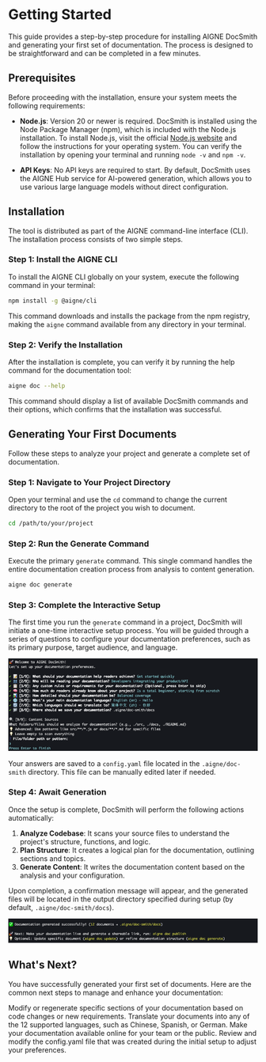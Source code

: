 # Getting Started

This guide provides a step-by-step procedure for installing AIGNE DocSmith and generating your first set of documentation. The process is designed to be straightforward and can be completed in a few minutes.

## Prerequisites

Before proceeding with the installation, ensure your system meets the following requirements:

*   **Node.js**: Version 20 or newer is required. DocSmith is installed using the Node Package Manager (npm), which is included with the Node.js installation. To install Node.js, visit the official [Node.js website](https://nodejs.org/) and follow the instructions for your operating system. You can verify the installation by opening your terminal and running `node -v` and `npm -v`.

*   **API Keys**: No API keys are required to start. By default, DocSmith uses the AIGNE Hub service for AI-powered generation, which allows you to use various large language models without direct configuration.

## Installation

The tool is distributed as part of the AIGNE command-line interface (CLI). The installation process consists of two simple steps.

### Step 1: Install the AIGNE CLI

To install the AIGNE CLI globally on your system, execute the following command in your terminal:

```bash title="Install AIGNE CLI" icon=logos:npm-icon
npm install -g @aigne/cli
```

This command downloads and installs the package from the npm registry, making the `aigne` command available from any directory in your terminal.

### Step 2: Verify the Installation

After the installation is complete, you can verify it by running the help command for the documentation tool:

```bash title="Verify Installation"
aigne doc --help
```

This command should display a list of available DocSmith commands and their options, which confirms that the installation was successful.

## Generating Your First Documents

Follow these steps to analyze your project and generate a complete set of documentation.

### Step 1: Navigate to Your Project Directory

Open your terminal and use the `cd` command to change the current directory to the root of the project you wish to document.

```bash title="Change Directory" icon=mdi:folder-open
cd /path/to/your/project
```

### Step 2: Run the Generate Command

Execute the primary `generate` command. This single command handles the entire documentation creation process from analysis to content generation.

```bash title="Run Generate Command"
aigne doc generate
```

### Step 3: Complete the Interactive Setup

The first time you run the `generate` command in a project, DocSmith will initiate a one-time interactive setup process. You will be guided through a series of questions to configure your documentation preferences, such as its primary purpose, target audience, and language.

![Screenshot of the interactive setup process](../assets/screenshots/doc-complete-setup.png)

Your answers are saved to a `config.yaml` file located in the `.aigne/doc-smith` directory. This file can be manually edited later if needed.

### Step 4: Await Generation

Once the setup is complete, DocSmith will perform the following actions automatically:

1.  **Analyze Codebase**: It scans your source files to understand the project's structure, functions, and logic.
2.  **Plan Structure**: It creates a logical plan for the documentation, outlining sections and topics.
3.  **Generate Content**: It writes the documentation content based on the analysis and your configuration.

Upon completion, a confirmation message will appear, and the generated files will be located in the output directory specified during setup (by default, `.aigne/doc-smith/docs`).

![Screenshot of the success message after generation](../assets/screenshots/doc-generated-successfully.png)

## What's Next?

You have successfully generated your first set of documents. Here are the common next steps to manage and enhance your documentation:

<x-cards data-columns="2">
  <x-card data-title="Update Documentation" data-icon="lucide:refresh-cw" data-href="/guides/updating-documentation">
    Modify or regenerate specific sections of your documentation based on code changes or new requirements.
  </x-card>
  <x-card data-title="Translate Documentation" data-icon="lucide:languages" data-href="/guides/translating-documentation">
    Translate your documents into any of the 12 supported languages, such as Chinese, Spanish, or German.
  </x-card>
  <x-card data-title="Publish Your Docs" data-icon="lucide:rocket" data-href="/guides/publishing-your-docs">
    Make your documentation available online for your team or the public.
  </x-card>
  <x-card data-title="Review Configuration" data-icon="lucide:settings" data-href="/configuration/initial-setup">
    Review and modify the config.yaml file that was created during the initial setup to adjust your preferences.
  </x-card>
</x-cards>